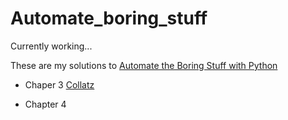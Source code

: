 # Automate_boring_stuff

Currently working... 

These are my solutions to [Automate the Boring Stuff with Python](https://automatetheboringstuff.com) 

- Chaper 3 
  [Collatz](https://github.com/yckfowa/Automate_boring_stuff/blob/main/Ch.3/collatz.py)
  
- Chapter 4

